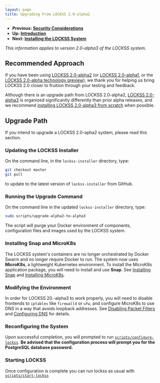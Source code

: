 ```yaml
---
layout: page
title: Upgrading From LOCKSS 2.0-alpha2
---
```


*   **Previous: [Security Considerations](../introduction/security)**
*   **Up: [Introduction](.)**
*   **Next: [Installing the LOCKSS System](../installing)**

*This information applies to version 2.0-alpha3 of the LOCKSS system.*

## Recommended Approach

If you have been using [LOCKSS 2.0-alpha2](../../../releases/2.0-alpha2) (or [LOCKSS 2.0-alpha1](../../../releases/2.0-alpha1), or the [LOCKSS 2.0-alpha technology preview](../../../releases/2.0-alpha-preview)), we thank you for helping us bring LOCKSS 2.0 closer to fruition through your testing and feedback.

Although there is an upgrade path from LOCKSS 2.0-alpha2, [LOCKSS 2.0-alpha3](../../../releases/2.0-alpha3) is organized significantly differently than prior alpha releases, and we recommend [installing LOCKSS 2.0-alpha3 from scratch](../installing) when possible.

## Upgrade Path

If you intend to upgrade a LOCKSS 2.0-apha2 system, please read this section.

### Updating the LOCKSS Installer

On the command line, in the `lockss-installer` directory, type:

```bash
git checkout master
git pull
```

to update to the latest version of `lockss-installer` from GitHub.

### Running the Upgrade Command

On the command line in the updated `lockss-installer` directory, type:

```bash
sudo scripts/upgrade-alpha2-to-alpha3
```

The script will purge your Docker environment of components, configuration files and images used by the LOCKSS system.

### Installing Snap and MicroK8s

The LOCKSS system's containers are no longer orchestrated by Docker Swarm and no longer require Docker to run. The system now uses **MicroK8s**, a lightweight Kubernetes environment. To install the MicroK8s application package, you will need to install and use **Snap**. See [Installing Snap](../installing/snap) and [Installing MicroK8s](../installing/microk8s).

### Modifying the Environment

In order for LOCKSS 20.-alpha3 to work properly, you will need to disable frontends to `iptables` like `firewalld` or `ufw`, and configure MicroK8s to use DNS in a way that avoids loopback addresses. See [Disabling Packet Filters](firewall) and [Configuring DNS](../installing/dns) for details.

### Reconfiguring the System

Upon successful completion, you will prompted to run [`scripts/configure-lockss`](../configuring). **Be advised that the configuration process will prompt you for the PostgreSQL database password.**

### Starting LOCKSS

Once configuration is complete you can run lockss as usual with [`scripts/start-lockss`](../running)
